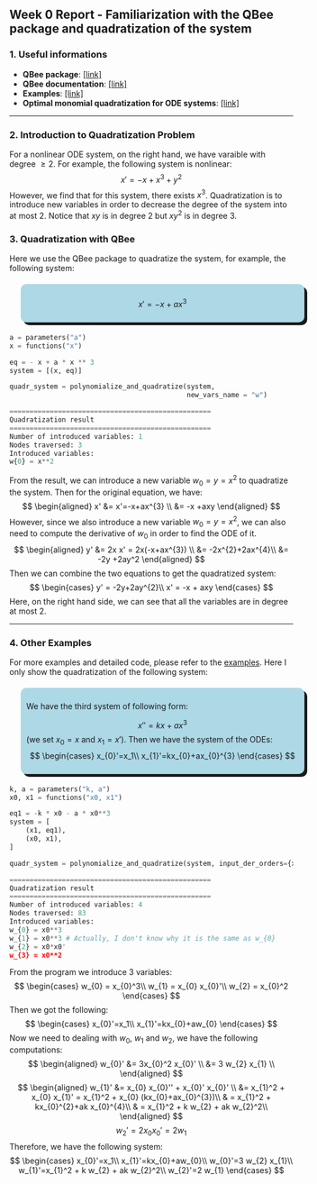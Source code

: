 ## Week 0 Report - Familiarization with the QBee package and quadratization of the system


### 1. Useful informations

- **QBee package**: [[link]](https://github.com/AndreyBychkov/QBee/)
- **QBee documentation**: [[link]](https://qbee.readthedocs.io/)
- **Examples**: [[link]](https://github.com/AndreyBychkov/QBee/tree/master/examples)
- **Optimal monomial quadratization for ODE systems**: [[link]](https://arxiv.org/abs/2103.08013)

---

### 2. Introduction to Quadratization Problem
For a nonlinear ODE system, on the right hand, we have varaible with degree $\geq 2$. For example, the following system is nonlinear:
$$
x' = -x + x^3 + y^2
$$
However, we find that for this system, there exists $x^3$. Quadratization is to introduce new variables in order to decrease the degree of the system into at most 2. Notice that $xy$ is in degree 2 but $xy^2$ is in degree 3.

### 3. Quadratization with QBee
Here we use the QBee package to quadratize the system, for example, the following system:
<div style="background-color:lightblue;margin:20px;padding:10px;border-radius:10px;border-width:2px;border-color:black;box-shadow:5px 5px;width:96%">

$$
x'=-x+ax^{3}
$$

</div>

```python
a = parameters("a")
x = functions("x")

eq = - x + a * x ** 3
system = [(x, eq)]

quadr_system = polynomialize_and_quadratize(system, 
                                            new_vars_name = "w")

==================================================
Quadratization result
==================================================
Number of introduced variables: 1
Nodes traversed: 3
Introduced variables:
w{0} = x**2                                         
```
From the result, we can introduce a new variable $w_{0}=y=x^2$ to quadratize the system. Then for the original equation, we have:
$$
\begin{aligned}
x' &= x'=-x+ax^{3} \\
&= -x +axy
\end{aligned}
$$
However, since we also introduce a new variable $w_{0}=y=x^2$, we can also need to compute the derivative of $w_{0}$ in order to find the ODE of it.
$$
\begin{aligned}
y' &= 2x x' = 2x(-x+ax^{3}) \\
&= -2x^{2}+2ax^{4}\\
&= -2y +2ay^2
\end{aligned}
$$
Then we can combine the two equations to get the quadratized system:
$$
\begin{cases}
y' = -2y+2ay^{2}\\
x' = -x + axy
\end{cases}
$$
Here, on the right hand side, we can see that all the variables are in degree at most 2.

---

### 4. Other Examples
For more examples and detailed code, please refer to the [examples](https://github.com/yubocai-poly/Reachability-Problem-of-ODE/blob/main/quadra_code/quadratization.ipynb). Here I only show the quadratization of the following system:

<div style="background-color:lightblue;margin:20px;padding:10px;border-radius:10px;border-width:2px;border-color:black;box-shadow:5px 5px;width:96%">

We have the third system of following form:

$$
x'' = kx+ax^{3}
$$
(we set $x_{0}=x$ and $x_{1}=x'$). Then we have the system of the ODEs:
$$
\begin{cases}
x_{0}'=x_1\\
x_{1}'=kx_{0}+ax_{0}^{3}
\end{cases}
$$
</div>

```python
k, a = parameters("k, a")
x0, x1 = functions("x0, x1")

eq1 = -k * x0 - a * x0**3
system = [
    (x1, eq1),
    (x0, x1),
]

quadr_system = polynomialize_and_quadratize(system, input_der_orders={x0: 2})

==================================================
Quadratization result
==================================================
Number of introduced variables: 4
Nodes traversed: 83
Introduced variables:
w_{0} = x0**3
w_{1} = x0**3 # Actually, I don't know why it is the same as w_{0}
w_{2} = x0*x0'
w_{3} = x0**2
```

From the program we introduce 3 variables:
$$
\begin{cases}
w_{0} = x_{0}^3\\
w_{1} = x_{0} x_{0}'\\
w_{2} = x_{0}^2
\end{cases}
$$
Then we got the following:
$$
\begin{cases}
x_{0}'=x_1\\
x_{1}'=kx_{0}+aw_{0}
\end{cases}
$$
Now we need to dealing with $w_{0}$, $w_{1}$ and $w_{2}$, we have the following computations:
$$
\begin{aligned}
w_{0}' &= 3x_{0}^2 x_{0}' \\
&= 3 w_{2} x_{1} \\
\end{aligned}
$$
$$
\begin{aligned}
w_{1}' &= x_{0} x_{0}'' + x_{0}' x_{0}' \\
&= x_{1}^2 + x_{0} x_{1}' = x_{1}^2 + x_{0} (kx_{0}+ax_{0}^{3})\\
& = x_{1}^2 + kx_{0}^{2}+ak x_{0}^{4}\\
& = x_{1}^2 + k w_{2} + ak w_{2}^2\\
\end{aligned}
$$
$$
w_{2}' = 2x_{0} x_{0}' = 2 w_{1}
$$
Therefore, we have the following system:
$$
\begin{cases}
x_{0}'=x_1\\
x_{1}'=kx_{0}+aw_{0}\\
w_{0}'=3 w_{2} x_{1}\\
w_{1}'=x_{1}^2 + k w_{2} + ak w_{2}^2\\
w_{2}'=2 w_{1}
\end{cases}
$$